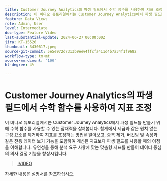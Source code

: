 ```yaml
---
title: Customer Journey Analytics의 파생 필드에서 수학 함수를 사용하여 지표 조정
description: 이 비디오 튜토리얼에서는 Customer Journey Analytics에서 파생 필드를 만들기 위해 수학 함수를 사용할 수 있는 잠재력을 살펴봅니다. 합계에서 세금과 같은 원치 않는 구성 요소를 제거하여 지표를 조정하는 방법을 알아보고, 중복 제거, 버킷팅 및 속성과 같은 전용 데이터 보기 기능을 포함하여 계산된 지표보다 파생 필드를 사용할 때의 이점을 이해합니다.
feature: Data Views
role: Admin, User
level: Intermediate
doc-type: Feature Video
last-substantial-update: 2024-06-27T00:00:00Z
jira: KT-15526
thumbnail: 3430617.jpeg
source-git-commit: 5e5e972d7313b9ee64ffcfa411d4b7a34f1f9682
workflow-type: tm+mt
source-wordcount: '160'
ht-degree: 4%

---
```


# Customer Journey Analytics의 파생 필드에서 수학 함수를 사용하여 지표 조정

이 비디오 튜토리얼에서는 Customer Journey Analytics에서 파생 필드를 만들기 위해 수학 함수를 사용할 수 있는 잠재력을 살펴봅니다. 합계에서 세금과 같은 원치 않는 구성 요소를 제거하여 지표를 조정하는 방법을 알아보고, 중복 제거, 버킷팅 및 속성과 같은 전용 데이터 보기 기능을 포함하여 계산된 지표보다 파생 필드를 사용할 때의 이점을 이해합니다. 유연성을 통해 분석 요구 사항에 맞는 맞춤형 지표를 만들어 데이터 중심의 의사 결정 기능을 향상시킵니다.

>[!VIDEO](https://video.tv.adobe.com/v/3430617/&learn=on)

자세한 내용은 [설명서](https://experienceleague.adobe.com/en/docs/analytics-platform/using/cja-dataviews/derived-fields)를 참조하십시오.
